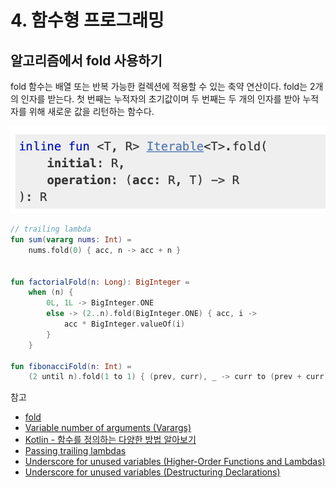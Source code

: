 # 4. 함수형 프로그래밍

## 알고리즘에서 fold 사용하기

fold 함수는 배열 또는 반복 가능한 컬렉션에 적용할 수 있는 축약 연산이다. fold는 2개의 인자를 받는다. 첫 번째는 누적자의 초기값이며 두 번째는 두 개의 인자를 받아 누적자를 위해 새로운 값을 리턴하는 함수다.

![](../../.gitbook/assets/2020-10-02-2.19.38.png)

```kotlin
// trailing lambda
fun sum(vararg nums: Int) =
    nums.fold(0) { acc, n -> acc + n }
    

fun factorialFold(n: Long): BigInteger =
    when (n) {
        0L, 1L -> BigInteger.ONE
        else -> (2..n).fold(BigInteger.ONE) { acc, i ->
            acc * BigInteger.valueOf(i)
        }
    }
    
fun fibonacciFold(n: Int) =
    (2 until n).fold(1 to 1) { (prev, curr), _ -> curr to (prev + curr) }.second    
```

참고

* [fold](https://kotlinlang.org/api/latest/jvm/stdlib/kotlin.collections/fold.html)
* [Variable number of arguments \(Varargs\)](https://kotlinlang.org/docs/reference/functions.html#variable-number-of-arguments-varargs)
* [Kotlin - 함수를 정의하는 다양한 방법 알아보기](https://codechacha.com/ko/kotlin-function-declarations-usage/)
* [Passing trailing lambdas](https://kotlinlang.org/docs/reference/lambdas.html#passing-a-lambda-to-the-last-parameter)
* [Underscore for unused variables \(Higher-Order Functions and Lambdas\)](https://kotlinlang.org/docs/reference/lambdas.html#underscore-for-unused-variables-since-11)
* [Underscore for unused variables \(Destructuring Declarations\)](https://kotlinlang.org/docs/reference/multi-declarations.html#underscore-for-unused-variables-since-11)


